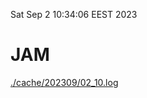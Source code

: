 Sat Sep  2 10:34:06 EEST 2023
# JAM
<a href='./cache/202309/02_10.log'>./cache/202309/02_10.log</a>
